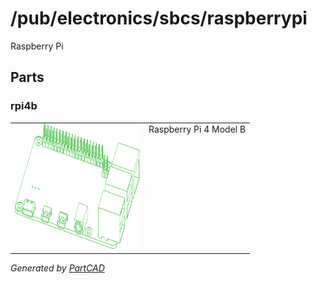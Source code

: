 # /pub/electronics/sbcs/raspberrypi

Raspberry Pi

## Parts

### rpi4b
<table><tr>
<td valign=top><img src="./rpi4b.svg" width="200" height="200"></td>
<td valign=top>Raspberry Pi 4 Model B</td>
</tr></table>

*Generated by [PartCAD](https://partcad.org/)*
